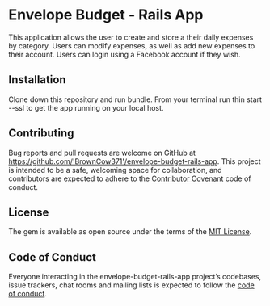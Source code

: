 # Envelope Budget - Rails App

This application allows the user to create and store a their daily expenses by category. Users can modify expenses, as well as add new expenses to their account. Users can login using a Facebook account if they wish.

## Installation

Clone down this repository and run bundle. From your terminal run thin start --ssl to get the app running on your local host.

## Contributing

Bug reports and pull requests are welcome on GitHub at https://github.com/'BrownCow371'/envelope-budget-rails-app. This project is intended to be a safe, welcoming space for collaboration, and contributors are expected to adhere to the [Contributor Covenant](http://contributor-covenant.org) code of conduct.

## License

The gem is available as open source under the terms of the [MIT License](https://opensource.org/licenses/MIT).

## Code of Conduct

Everyone interacting in the envelope-budget-rails-app project’s codebases, issue trackers, chat rooms and mailing lists is expected to follow the [code of conduct](https://github.com/'BrownCow371'/envelope-budget-rails-app/blob/master/CODE_OF_CONDUCT.md).
